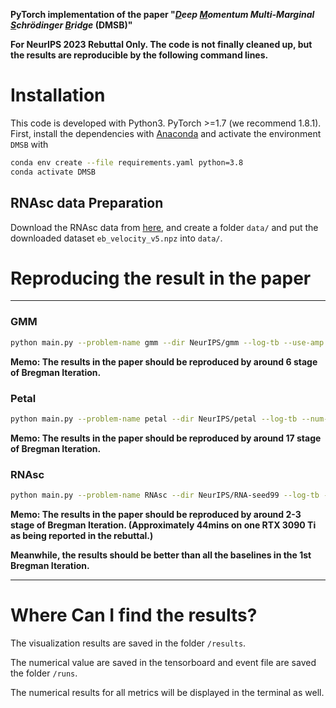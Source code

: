 **PyTorch implementation of the paper 
"_<ins>**D**</ins>eep <ins>**M**</ins>omentum  Multi-Marginal <ins>**S**</ins>chrödinger <ins>**B**</ins>ridge_  (**DMSB**)"**

**For NeurIPS 2023 Rebuttal Only. The code is not finally cleaned up, but the results are reproducible by the following command lines.**


# Installation

This code is developed with Python3. PyTorch >=1.7 (we recommend 1.8.1). First, install the dependencies with [Anaconda](https://www.anaconda.com/products/individual) and activate the environment `DMSB` with
```bash
conda env create --file requirements.yaml python=3.8
conda activate DMSB
```

## RNAsc data Preparation
Download the RNAsc data from [here](https://github.com/KrishnaswamyLab/TrajectoryNet/blob/master/data/eb_velocity_v5.npz), and create a folder `data/` and put the downloaded dataset `eb_velocity_v5.npz` into `data/`. 

# Reproducing the result in the paper
****

### GMM
```bash
python main.py --problem-name gmm --dir NeurIPS/gmm --log-tb --use-amp
```
**Memo: The results in the paper should be reproduced by around 6 stage of Bregman Iteration.**

### Petal
```bash
python main.py --problem-name petal --dir NeurIPS/petal --log-tb --num-stage 30 --use-amp --seed 99
```
**Memo: The results in the paper should be reproduced by around 17 stage of Bregman Iteration.**

### RNAsc
```bash
python main.py --problem-name RNAsc --dir NeurIPS/RNA-seed99 --log-tb --seed 99  --use-amp --num-itr 2000
```
**Memo: The results in the paper should be reproduced by around 2-3 stage of Bregman Iteration. (Approximately 44mins on one RTX 3090 Ti as being reported in the rebuttal.)**

**Meanwhile, the results should be better than all the baselines in the 1st Bregman Iteration.**

****
# Where Can I find the results?
The visualization results are saved in the folder `/results`.

The numerical value are saved in the tensorboard and event file are saved the folder `/runs`. 

The numerical results for all metrics will be displayed in the terminal as well.

